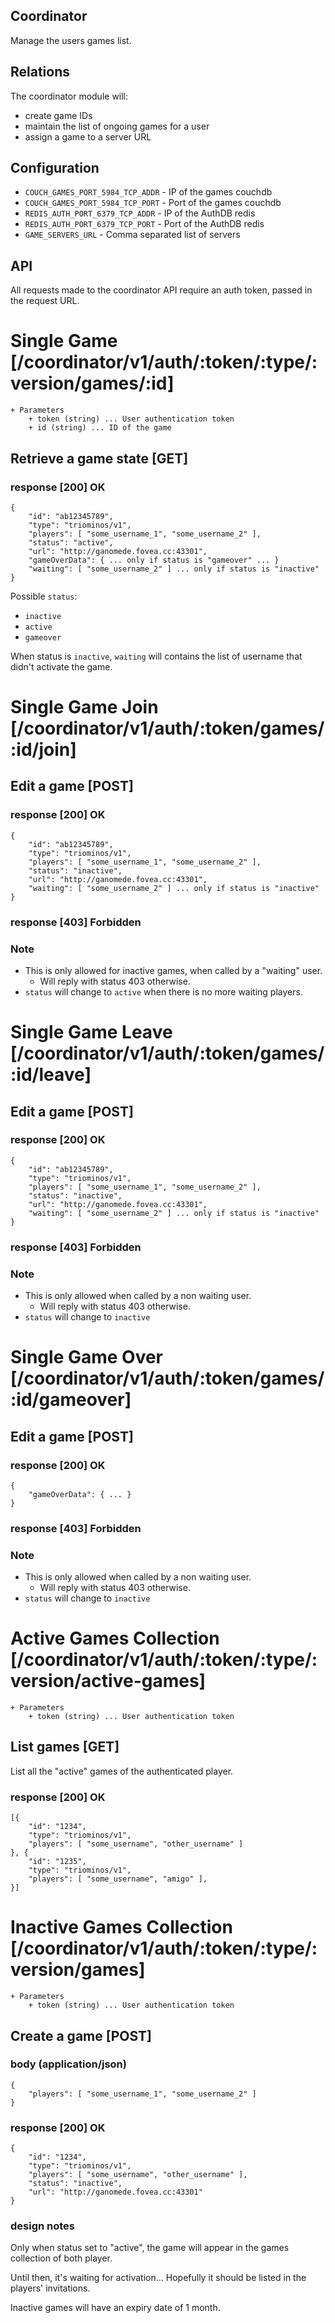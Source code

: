 Coordinator
-----------

Manage the users games list.

Relations
---------

The coordinator module will:
 * create game IDs
 * maintain the list of ongoing games for a user
 * assign a game to a server URL

Configuration
-------------

 * `COUCH_GAMES_PORT_5984_TCP_ADDR` - IP of the games couchdb
 * `COUCH_GAMES_PORT_5984_TCP_PORT` - Port of the games couchdb
 * `REDIS_AUTH_PORT_6379_TCP_ADDR` - IP of the AuthDB redis
 * `REDIS_AUTH_PORT_6379_TCP_PORT` - Port of the AuthDB redis
 * `GAME_SERVERS_URL` - Comma separated list of servers

API
---

All requests made to the coordinator API require an auth token, passed in the request URL.

# Single Game [/coordinator/v1/auth/:token/:type/:version/games/:id]

    + Parameters
        + token (string) ... User authentication token
        + id (string) ... ID of the game

## Retrieve a game state [GET]

### response [200] OK

    {
        "id": "ab12345789",
        "type": "triominos/v1",
        "players": [ "some_username_1", "some_username_2" ],
        "status": "active",
        "url": "http://ganomede.fovea.cc:43301",
        "gameOverData": { ... only if status is "gameover" ... }
        "waiting": [ "some_username_2" ] ... only if status is "inactive"
    }

Possible `status`:

 * `inactive`
 * `active`
 * `gameover`

When status is `inactive`, `waiting` will contains the list of username that didn't activate the game.

# Single Game Join [/coordinator/v1/auth/:token/games/:id/join]

## Edit a game [POST]

### response [200] OK

    {
        "id": "ab12345789",
        "type": "triominos/v1",
        "players": [ "some_username_1", "some_username_2" ],
        "status": "inactive",
        "url": "http://ganomede.fovea.cc:43301",
        "waiting": [ "some_username_2" ] ... only if status is "inactive"
    }

### response [403] Forbidden

### Note

 * This is only allowed for inactive games, when called by a "waiting" user.
    * Will reply with status 403 otherwise.
 * `status` will change to `active` when there is no more waiting players.

# Single Game Leave [/coordinator/v1/auth/:token/games/:id/leave]

## Edit a game [POST]

### response [200] OK

    {
        "id": "ab12345789",
        "type": "triominos/v1",
        "players": [ "some_username_1", "some_username_2" ],
        "status": "inactive",
        "url": "http://ganomede.fovea.cc:43301",
        "waiting": [ "some_username_2" ] ... only if status is "inactive"
    }

### response [403] Forbidden

### Note

 * This is only allowed when called by a non waiting user.
    * Will reply with status 403 otherwise.
 * `status` will change to `inactive`

# Single Game Over [/coordinator/v1/auth/:token/games/:id/gameover]

## Edit a game [POST]

### response [200] OK

    {
        "gameOverData": { ... }
    }

### response [403] Forbidden

### Note

 * This is only allowed when called by a non waiting user.
    * Will reply with status 403 otherwise.
 * `status` will change to `inactive`

# Active Games Collection [/coordinator/v1/auth/:token/:type/:version/active-games]

    + Parameters
        + token (string) ... User authentication token

## List games [GET]

List all the "active" games of the authenticated player.

### response [200] OK

    [{
        "id": "1234",
        "type": "triominos/v1",
        "players": [ "some_username", "other_username" ]
    }, {
        "id": "1235",
        "type": "triominos/v1",
        "players": [ "some_username", "amigo" ],
    }]

# Inactive Games Collection [/coordinator/v1/auth/:token/:type/:version/games]

    + Parameters
        + token (string) ... User authentication token

## Create a game [POST]

### body (application/json)

    {
        "players": [ "some_username_1", "some_username_2" ]
    }

### response [200] OK

    {
        "id": "1234",
        "type": "triominos/v1",
        "players": [ "some_username", "other_username" ],
        "status": "inactive",
        "url": "http://ganomede.fovea.cc:43301"
    }

### design notes

Only when status set to "active", the game will appear in the games collection of both player.

Until then, it's waiting for activation... Hopefully it should be listed in the players' invitations.

Inactive games will have an expiry date of 1 month.

